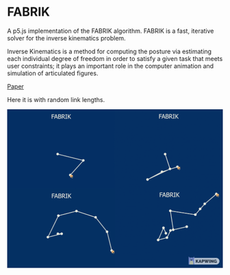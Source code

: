 # FABRIK

A p5.js implementation of the FABRIK algorithm. 
FABRIK is a fast, iterative solver for the inverse kinematics problem.

Inverse Kinematics is a method for computing the posture via estimating each individual degree of freedom in order to satisfy a given task that meets user constraints; it plays an important role in the computer animation and
simulation of articulated figures.

[Paper](http://andreasaristidou.com/publications/papers/FABRIK.pdf)

Here it is with random link lengths.

![Fabrik](fabrik.gif)